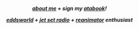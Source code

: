 
<h5 align="center"

[about me](https://en.pronouns.page/@6zerb)   +   sign my [atabook](https://6zerb.atabook.org)!

[eddsworld](https://rentry.co/6zerb) + [jet set radio](https://rentry.co/beatradio) + [reanimator](https://rentry.co/reanimatorwest) enthusiast
